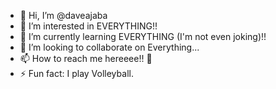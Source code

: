 - 👋 Hi, I’m @daveajaba
- 👀 I’m interested in EVERYTHING!!
- 🌱 I’m currently learning EVERYTHING (I'm not even joking)!!
- 💞️ I’m looking to collaborate on Everything...
- 📫 How to reach me hereeee!! 🤩
- ⚡ Fun fact: I play Volleyball.

<!---
daveajaba/daveajaba is a ✨ special ✨ repository because its `README.md` (this file) appears on your GitHub profile.
You can click the Preview link to take a look at your changes.
--->
